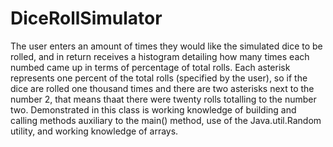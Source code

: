 # DiceRollSimulator
The user enters an amount of times they would like the simulated dice to be rolled, and in return receives a histogram
detailing how many times each numbed came up in terms of percentage of total rolls.
Each asterisk represents one percent of the total rolls (specified by the user), so if the dice are rolled one thousand
times and there are two asterisks next to the number 2, that means thaat there were twenty rolls totalling to the number two.
Demonstrated in this class is working knowledge of building and calling methods auxiliary to the main() method, use of the
Java.util.Random utility, and working knowledge of arrays.
